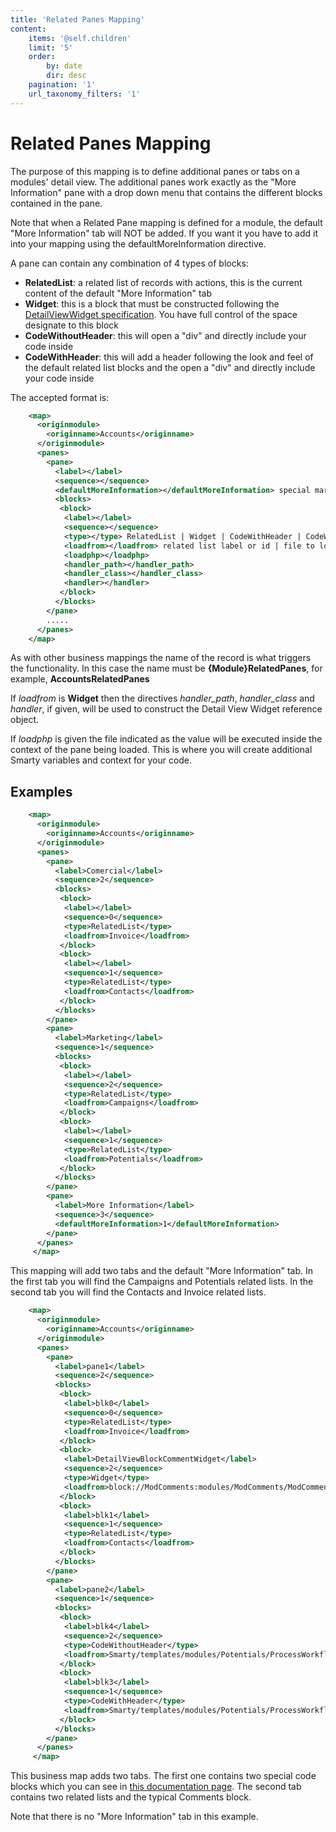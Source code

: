```yaml
---
title: 'Related Panes Mapping'
content:
    items: '@self.children'
    limit: '5'
    order:
        by: date
        dir: desc
    pagination: '1'
    url_taxonomy_filters: '1'
---
```


Related Panes Mapping
=====================

The purpose of this mapping is to define additional panes or tabs on a
modules' detail view. The additional panes work exactly as the "More
Information" pane with a drop down menu that contains the different
blocks contained in the pane.

<div class="notices yellow">
Note that when a Related Pane
mapping is defined for a module, the default "More Information" tab will
NOT be added. If you want it you have to add it into your mapping
using the defaultMoreInformation directive.
</div>

A pane can contain any combination of 4 types of blocks:

-   **RelatedList**: a related list of records with actions, this is the
    current content of the default "More Information" tab
-   **Widget**: this is a block that must be constructed following the
    [DetailViewWidget specification](/en/devel/add_special_block). You
    have full control of the space designate to this block
-   **CodeWithoutHeader**: this will open a "div" and directly include
    your code inside
-   **CodeWithHeader**: this will add a header following the look and
    feel of the default related list blocks and the open a "div" and
    directly include your code inside

The accepted format is:
```xml
    <map>
      <originmodule>
        <originname>Accounts</originname>
      </originmodule>
      <panes>
        <pane>
          <label></label>
          <sequence></sequence>
          <defaultMoreInformation></defaultMoreInformation> special marker to get default application more information, if present the blocks sections is ignored
          <blocks>
           <block>
            <label></label>
            <sequence></sequence>
            <type></type> RelatedList | Widget | CodeWithHeader | CodeWithoutHeader
            <loadfrom></loadfrom> related list label or id | file to load | widget reference
            <loadphp></loadphp>
            <handler_path></handler_path>
            <handler_class></handler_class>
            <handler></handler>
           </block>
          </blocks>
        </pane>
        .....
      </panes>
    </map>
```
As with other business mappings the name of the record is what triggers
the functionality. In this case the name must be
**{Module}RelatedPanes**, for example, **AccountsRelatedPanes**

If *loadfrom* is **Widget** then the directives *handler\_path*,
*handler\_class* and *handler*, if given, will be used to construct the
Detail View Widget reference object.

If *loadphp* is given the file indicated as the value will be executed
inside the context of the pane being loaded. This is where you will
create additional Smarty variables and context for your code.

Examples
--------
```xml
    <map>
      <originmodule>
        <originname>Accounts</originname>
      </originmodule>
      <panes>
        <pane>
          <label>Comercial</label>
          <sequence>2</sequence>
          <blocks>
           <block>
            <label></label>
            <sequence>0</sequence>
            <type>RelatedList</type>
            <loadfrom>Invoice</loadfrom>
           </block>
           <block>
            <label></label>
            <sequence>1</sequence>
            <type>RelatedList</type>
            <loadfrom>Contacts</loadfrom>
           </block>
          </blocks>
        </pane>
        <pane>
          <label>Marketing</label>
          <sequence>1</sequence>
          <blocks>
           <block>
            <label></label>
            <sequence>2</sequence>
            <type>RelatedList</type>
            <loadfrom>Campaigns</loadfrom>
           </block>
           <block>
            <label></label>
            <sequence>1</sequence>
            <type>RelatedList</type>
            <loadfrom>Potentials</loadfrom>
           </block>
          </blocks>
        </pane>
        <pane>
          <label>More Information</label>
          <sequence>3</sequence>
          <defaultMoreInformation>1</defaultMoreInformation>
        </pane>
      </panes>
     </map>
```
This mapping will add two tabs and the default "More Information" tab.
In the first tab you will find the Campaigns and Potentials related
lists. In the second tab you will find the Contacts and Invoice related
lists.
```xml
    <map>
      <originmodule>
        <originname>Accounts</originname>
      </originmodule>
      <panes>
        <pane>
          <label>pane1</label>
          <sequence>2</sequence>
          <blocks>
           <block>
            <label>blk0</label>
            <sequence>0</sequence>
            <type>RelatedList</type>
            <loadfrom>Invoice</loadfrom>
           </block>
           <block>
            <label>DetailViewBlockCommentWidget</label>
            <sequence>2</sequence>
            <type>Widget</type>
            <loadfrom>block://ModComments:modules/ModComments/ModComments.php</loadfrom>
           </block>
           <block>
            <label>blk1</label>
            <sequence>1</sequence>
            <type>RelatedList</type>
            <loadfrom>Contacts</loadfrom>
           </block>
          </blocks>
        </pane>
        <pane>
          <label>pane2</label>
          <sequence>1</sequence>
          <blocks>
           <block>
            <label>blk4</label>
            <sequence>2</sequence>
            <type>CodeWithoutHeader</type>
            <loadfrom>Smarty/templates/modules/Potentials/ProcessWorkflow_edit.tpl</loadfrom>
           </block>
           <block>
            <label>blk3</label>
            <sequence>1</sequence>
            <type>CodeWithHeader</type>
            <loadfrom>Smarty/templates/modules/Potentials/ProcessWorkflow_detail.tpl</loadfrom>
           </block>
          </blocks>
        </pane>
      </panes>
     </map>
```
This business map adds two tabs. The first one contains two special code
blocks which you can see in [this documentation
page](/en/devel/add_editdetail_block). The second tab contains two
related lists and the typical Comments block.

Note that there is no "More Information" tab in this example.
